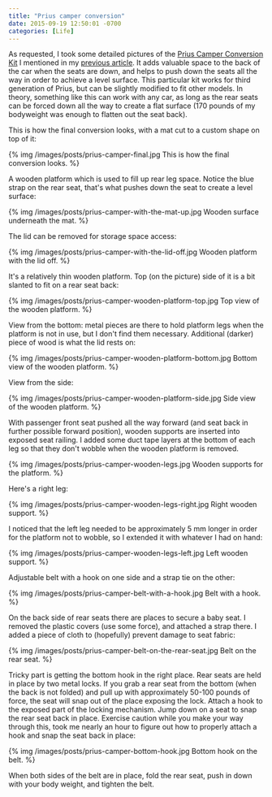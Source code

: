 ```yaml
---
title: "Prius camper conversion"
date: 2015-09-19 12:50:01 -0700
categories: [Life]
---
```


As requested, I took some detailed pictures of the
[Prius Camper Conversion Kit][1] I mentioned in my [previous article][2]. It
adds valuable space to the back of the car when the seats are down, and helps to
push down the seats all the way in order to achieve a level surface. This
particular kit works for third generation of Prius, but can be slightly
modified to fit other models. In theory, something like this can work with any
car, as long as the rear seats can be forced down all the way to create a flat
surface (170 pounds of my bodyweight was enough to flatten out the seat back).

This is how the final conversion looks, with a mat cut to a custom shape on top
of it:

{% img /images/posts/prius-camper-final.jpg This is how the final conversion looks. %}

A wooden platform which is used to fill up rear leg space. Notice the blue
strap on the rear seat, that's what pushes down the seat to create a level
surface:

{% img /images/posts/prius-camper-with-the-mat-up.jpg Wooden surface underneath the mat. %}

The lid can be removed for storage space access:

{% img /images/posts/prius-camper-with-the-lid-off.jpg Wooden platform with the lid off. %}

It's a relatively thin wooden platform. Top (on the picture) side of it is a
bit slanted to fit on a rear seat back:

{% img /images/posts/prius-camper-wooden-platform-top.jpg Top view of the wooden platform. %}

View from the bottom: metal pieces are there to hold platform legs when the
platform is not in use, but I don't find them necessary. Additional (darker)
piece of wood is what the lid rests on:

{% img /images/posts/prius-camper-wooden-platform-bottom.jpg Bottom view of the wooden platform. %}

View from the side:

{% img /images/posts/prius-camper-wooden-platform-side.jpg Side view of the wooden platform. %}

With passenger front seat pushed all the way forward (and seat back in further
possible forward position), wooden supports are inserted into exposed seat
railing. I added some duct tape layers at the bottom of each leg so that they
don't wobble when the wooden platform is removed.

{% img /images/posts/prius-camper-wooden-legs.jpg Wooden supports for the platform. %}

Here's a right leg:

{% img /images/posts/prius-camper-wooden-legs-right.jpg Right wooden support. %}

I noticed that the left leg needed to be approximately 5 mm longer in order for
the platform not to wobble, so I extended it with whatever I had on hand:

{% img /images/posts/prius-camper-wooden-legs-left.jpg Left wooden support. %}

Adjustable belt with a hook on one side and a strap tie on the other:

{% img /images/posts/prius-camper-belt-with-a-hook.jpg Belt with a hook. %}

On the back side of rear seats there are places to secure a baby seat. I removed
the plastic covers (use some force), and attached a strap there. I added a piece
of cloth to (hopefully) prevent damage to seat fabric:

{% img /images/posts/prius-camper-belt-on-the-rear-seat.jpg Belt on the rear seat. %}

Tricky part is getting the bottom hook in the right place. Rear seats are held
in place by two metal locks. If you grab a rear seat from the bottom (when the
back is not folded) and pull up with approximately 50-100 pounds of force, the
seat will snap out of the place exposing the lock. Attach a hook to the exposed
part of the locking mechanism. Jump down on a seat to snap the rear seat back in
place. Exercise caution while you make your way through this, took me nearly an
hour to figure out how to properly attach a hook and snap the seat back in
place:

{% img /images/posts/prius-camper-bottom-hook.jpg Bottom hook on the belt. %}

When both sides of the belt are in place, fold the rear seat, push in down with
your body weight, and tighten the belt.

[1]: http://amzn.to/1NvY78S
[2]: http://www.rosipov.com/blog/urban-prius-living
